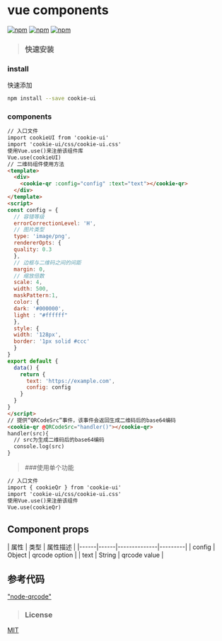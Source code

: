 # vue components

  [![npm](https://img.shields.io/npm/v/cookie-ui.svg?style=flat-square)](https://www.npmjs.com/package/cookie-ui)
  [![npm](https://img.shields.io/npm/dt/cookie-ui.svg?style=flat-square)](https://www.npmjs.com/package/cookie-ui)
  [![npm](https://img.shields.io/npm/l/cookie-ui.svg?style=flat-square)](https://github.com/Jack-In/cookie-ui/master/license)

> ### 快速安装
  ### install
  快速添加
  ```bash
  npm install --save cookie-ui
  ```
  ### components
  ```html
  // 入口文件
  import cookieUI from 'cookie-ui'
  import 'cookie-ui/css/cookie-ui.css'
  使用Vue.use()来注册该组件库
  Vue.use(cookieUI)
  // 二维码组件使用方法
  <template>
    <div>
      <cookie-qr :config="config" :text="text"></cookie-qr>
    </div>
  </template>
  <script>
  const config = {
    // 容错等级
    errorCorrectionLevel: 'H',
    // 图片类型
    type: 'image/png',
    rendererOpts: {
    quality: 0.3
    },
    // 边框与二维码之间的间距
    margin: 0,
    // 缩放倍数
    scale: 4,
    width: 500,
    maskPattern:1,
    color: {
    dark: '#000000',
    light : "#ffffff"
    },
    style: {
    width: '128px',
    border: '1px solid #ccc'
    }
  }
  export default {
    data() {
      return {
        text: 'https://example.com',
        config: config
      }
    }
  }
  </script>
  // 提供“QRCodeSrc”事件，该事件会返回生成二维码后的base64编码
  <cookie-qr @QRCodeSrc="handler()"></cookie-qr>
  handler(src){
    // src为生成二维码后的base64编码
    console.log(src)
  }
  ```
> ###使用单个功能
  ```html
  // 入口文件
  import { cookieQr } from 'cookie-ui'
  import 'cookie-ui/css/cookie-ui.css'
  使用Vue.use()来注册该组件
  Vue.use(cookieQr)
  ```
## Component props

| 属性 | 类型 | 属性描述 |
|------|------|--------------|---------|
| config | Object | qrcode option |
| text | String | qrcode value |

## 参考代码
["node-qrcode"](https://github.com/soldair/node-qrcode)
> ### License

[MIT](https://github.com/Jack-In/cookie-ui/blob/master/LICENSE)

